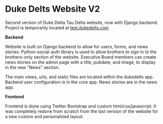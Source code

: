 # Duke Delts Website V2

Second version of Duke Delta Tau Delta website, now with Django backend. Project is temporarily located at 
<a href="http://test.dukedelts.com/">test.dukedelts.com</a>


<b>Backend</b>

Website is built on Django backend to allow for users, forms, and news stories. Python-social-auth library is used to allow
brothers to sign in to the brothers-only section of the website. Executive Board members can create news stories on the admin
page with a title, pubdate, and image, to display in the new "News" section.

The main views, urls, and static files are located within the dukedelts app. Backend user configuration is in the core app.
News stories are in the news app.

<b>Frontend</b>

Frontend is done using Twitter Bootstrap and custom html/css/javascript. It was completely redone from scratch from the last
version of the website for a new custom and personalized layout.
